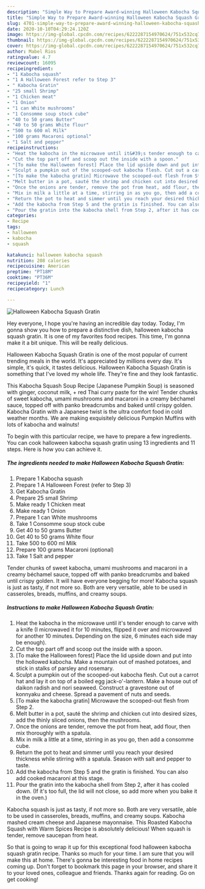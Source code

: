 ```yaml
---
description: "Simple Way to Prepare Award-winning Halloween Kabocha Squash Gratin"
title: "Simple Way to Prepare Award-winning Halloween Kabocha Squash Gratin"
slug: 4701-simple-way-to-prepare-award-winning-halloween-kabocha-squash-gratin
date: 2020-10-10T04:29:24.120Z
image: https://img-global.cpcdn.com/recipes/6222287154970624/751x532cq70/halloween-kabocha-squash-gratin-recipe-main-photo.jpg
thumbnail: https://img-global.cpcdn.com/recipes/6222287154970624/751x532cq70/halloween-kabocha-squash-gratin-recipe-main-photo.jpg
cover: https://img-global.cpcdn.com/recipes/6222287154970624/751x532cq70/halloween-kabocha-squash-gratin-recipe-main-photo.jpg
author: Mabel Rios
ratingvalue: 4.7
reviewcount: 16095
recipeingredient:
- "1 Kabocha squash"
- "1 A Halloween Forest refer to Step 3"
- " Kabocha Gratin"
- "25 small Shrimp"
- "1 Chicken meat"
- "1 Onion"
- "1 can White mushrooms"
- "1 Consomme soup stock cube"
- "40 to 50 grams Butter"
- "40 to 50 grams White flour"
- "500 to 600 ml Milk"
- "100 grams Macaroni optional"
- "1 Salt and pepper"
recipeinstructions:
- "Heat the kabocha in the microwave until it&#39;s tender enough to carve with a knife (I microwaved it for 10 minutes, flipped it over and microwaved for another 10 minutes. Depending on the size, 6 minutes each side may be enough)."
- "Cut the top part off and scoop out the inside with a spoon."
- "[To make the Halloween forest] Place the lid upside down and put into the hollowed kabocha. Make a mountain out of mashed potatoes, and stick in stalks of parsley and rosemary."
- "Sculpt a pumpkin out of the scooped-out kabocha flesh. Cut out a carrot hat and lay it on top of a boiled egg jack-o&#39;-lantern. Make a house out of daikon radish and nori seaweed. Construct a gravestone out of konnyaku and cheese. Spread a pavement of nuts and seeds."
- "[To make the kabocha gratin] Microwave the scooped-out flesh from Step 2."
- "Melt butter in a pot, sauté the shrimp and chicken cut into desired sizes, add the thinly sliced onions, then the mushrooms."
- "Once the onions are tender, remove the pot from heat, add flour, then mix thoroughly with a spatula."
- "Mix in milk a little at a time, stirring in as you go, then add a consomme cube."
- "Return the pot to heat and simmer until you reach your desired thickness while stirring with a spatula. Season with salt and pepper to taste."
- "Add the kabocha from Step 5 and the gratin is finished. You can also add cooked macaroni at this stage."
- "Pour the gratin into the kabocha shell from Step 2, after it has cooled down. (If it&#39;s too full, the lid will not close, so add more when you bake it in the oven.)"
categories:
- Recipe
tags:
- halloween
- kabocha
- squash

katakunci: halloween kabocha squash 
nutrition: 208 calories
recipecuisine: American
preptime: "PT18M"
cooktime: "PT36M"
recipeyield: "1"
recipecategory: Lunch

---
```



![Halloween Kabocha Squash Gratin](https://img-global.cpcdn.com/recipes/6222287154970624/751x532cq70/halloween-kabocha-squash-gratin-recipe-main-photo.jpg)

Hey everyone, I hope you're having an incredible day today. Today, I'm gonna show you how to prepare a distinctive dish, halloween kabocha squash gratin. It is one of my favorites food recipes. This time, I'm gonna make it a bit unique. This will be really delicious.

Halloween Kabocha Squash Gratin is one of the most popular of current trending meals in the world. It's appreciated by millions every day. It's simple, it's quick, it tastes delicious. Halloween Kabocha Squash Gratin is something that I've loved my whole life. They're fine and they look fantastic.

This Kabocha Squash Soup Recipe (Japanese Pumpkin Soup) is seasoned with ginger, coconut milk, + red Thai curry paste for the win! Tender chunks of sweet kabocha, umami mushrooms and macaroni in a creamy béchamel sauce, topped off with panko breadcrumbs and baked until crispy golden. Kabocha Gratin with a Japanese twist is the ultra comfort food in cold weather months. We are making exquisitely delicious Pumpkin Muffins with lots of kabocha and walnuts!


To begin with this particular recipe, we have to prepare a few ingredients. You can cook halloween kabocha squash gratin using 13 ingredients and 11 steps. Here is how you can achieve it.

<!--inarticleads1-->

##### The ingredients needed to make Halloween Kabocha Squash Gratin:

1. Prepare 1 Kabocha squash
1. Prepare 1 A Halloween Forest (refer to Step 3)
1. Get  Kabocha Gratin
1. Prepare 25 small Shrimp
1. Make ready 1 Chicken meat
1. Make ready 1 Onion
1. Prepare 1 can White mushrooms
1. Take 1 Consomme soup stock cube
1. Get 40 to 50 grams Butter
1. Get 40 to 50 grams White flour
1. Take 500 to 600 ml Milk
1. Prepare 100 grams Macaroni (optional)
1. Take 1 Salt and pepper


Tender chunks of sweet kabocha, umami mushrooms and macaroni in a creamy béchamel sauce, topped off with panko breadcrumbs and baked until crispy golden. It will have everyone begging for more! Kabocha squash is just as tasty, if not more so. Both are very versatile, able to be used in casseroles, breads, muffins, and creamy soups. 

<!--inarticleads2-->

##### Instructions to make Halloween Kabocha Squash Gratin:

1. Heat the kabocha in the microwave until it&#39;s tender enough to carve with a knife (I microwaved it for 10 minutes, flipped it over and microwaved for another 10 minutes. Depending on the size, 6 minutes each side may be enough).
1. Cut the top part off and scoop out the inside with a spoon.
1. [To make the Halloween forest] Place the lid upside down and put into the hollowed kabocha. Make a mountain out of mashed potatoes, and stick in stalks of parsley and rosemary.
1. Sculpt a pumpkin out of the scooped-out kabocha flesh. Cut out a carrot hat and lay it on top of a boiled egg jack-o&#39;-lantern. Make a house out of daikon radish and nori seaweed. Construct a gravestone out of konnyaku and cheese. Spread a pavement of nuts and seeds.
1. [To make the kabocha gratin] Microwave the scooped-out flesh from Step 2.
1. Melt butter in a pot, sauté the shrimp and chicken cut into desired sizes, add the thinly sliced onions, then the mushrooms.
1. Once the onions are tender, remove the pot from heat, add flour, then mix thoroughly with a spatula.
1. Mix in milk a little at a time, stirring in as you go, then add a consomme cube.
1. Return the pot to heat and simmer until you reach your desired thickness while stirring with a spatula. Season with salt and pepper to taste.
1. Add the kabocha from Step 5 and the gratin is finished. You can also add cooked macaroni at this stage.
1. Pour the gratin into the kabocha shell from Step 2, after it has cooled down. (If it&#39;s too full, the lid will not close, so add more when you bake it in the oven.)


Kabocha squash is just as tasty, if not more so. Both are very versatile, able to be used in casseroles, breads, muffins, and creamy soups. Kabocha mashed cream cheese and Japanese mayonnaise. This Roasted Kabocha Squash with Warm Spices Recipe is absolutely delicious! When squash is tender, remove saucepan from heat. 

So that is going to wrap it up for this exceptional food halloween kabocha squash gratin recipe. Thanks so much for your time. I am sure that you will make this at home. There's gonna be interesting food in home recipes coming up. Don't forget to bookmark this page in your browser, and share it to your loved ones, colleague and friends. Thanks again for reading. Go on get cooking!
